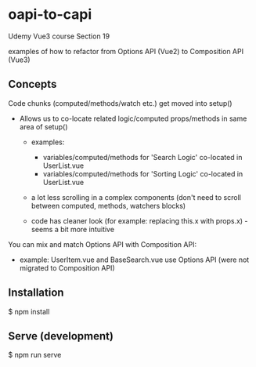 # oapi-to-capi

Udemy Vue3 course Section 19

examples of how to refactor from Options API (Vue2) to Composition API (Vue3)

## Concepts

Code chunks (computed/methods/watch etc.) get moved into setup()

- Allows us to co-locate related logic/computed props/methods in same area of setup()

  - examples:

    - variables/computed/methods for 'Search Logic' co-located in UserList.vue
    - variables/computed/methods for 'Sorting Logic' co-located in UserList.vue

  - a lot less scrolling in a complex components (don't need to scroll between computed, methods, watchers blocks)

  - code has cleaner look (for example: replacing this.x with props.x) - seems a bit more intuitive

You can mix and match Options API with Composition API:

- example: UserItem.vue and BaseSearch.vue use Options API (were not migrated to Composition API)


## Installation

  $ npm install


## Serve (development)

  $ npm run serve

